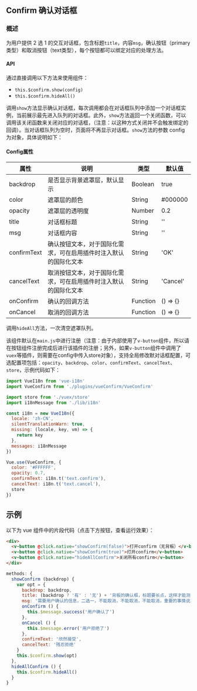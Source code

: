 ## Confirm 确认对话框

### 概述
为用户提供 2 选 1 的交互对话框，包含标题`title`，内容`msg`，确认按钮（primary类型）和取消按钮（text类型），每个按钮都可以绑定对应的处理方法。

#### API
通过直接调用以下方法来使用组件：
* `this.$confirm.show(config)`
* `this.$confirm.hideAll()`

调用`show`方法显示确认对话框，每次调用都会在对话框队列中添加一个对话框实例，当前展示最先进入队列的对话框。此外，`show`方法返回一个关闭函数，可以调用该关闭函数来关闭对应的对话框，（注意：以这种方式关闭并不会触发绑定的回调）。当对话框队列为空时，页面将不再显示对话框。`show`方法的参数 config 为对象，具体说明如下：

#### Config属性
属性 | 说明 | 类型 | 默认值
------------ | ------------- | ------------- | -------------
backdrop | 是否显示背景遮罩层，默认显示 | Boolean | true
color | 遮罩层的颜色 | String | #000000
opacity | 遮罩层的透明度 | Number | 0.2
title | 对话框标题 | String | ''
msg | 对话框内容 | String | ''
confirmText | 确认按钮文本，对于国际化需求，可在启用插件时注入默认的国际化文本 | String | 'OK'
cancelText | 取消按钮文本，对于国际化需求，可在启用插件时注入默认的国际化文本 | String | 'Cancel'
onConfirm | 确认的回调方法 | Function | () => {}
onCancel | 取消的回调方法 | Function | () => {}

调用`hideAll`方法，一次清空遮罩队列。

该组件默认在`main.js`中进行注册（注意：由于内部使用了`v-button`组件，所以请在按钮组件注册完成后进行该插件的注册；另外，如果`v-button`组件中调用了`vuex`等插件，则需要在config中传入store对象），支持全局修改默对话框配置，可选配置项包括：`opacity`、`backdrop`、`color`、`confirmText`、`cancelText`、`store`，示例代码如下：
``` javascript
import VueI18n from 'vue-i18n'
import VueConfirm from './plugins/vueConfirm/VueConfirm'

import store from './vuex/store'
import i18nMessage from './lib/i18n'

const i18n = new VueI18n({
  locale: 'zh-CN',
  silentTranslationWarn: true,
  missing: (locale, key, vm) => {
    return key
  },
  messages: i18nMessage
})

Vue.use(VueConfirm, {
  color: '#FFFFFF',
  opacity: 0.7,
  confirmText: i18n.t('text.confirm'),
  cancelText: i18n.t('text.cancel'),
  store
})
```

## 示例

以下为 vue 组件中的片段代码（点击下方按钮，查看运行效果）：
``` html
<div>
  <v-button @click.native="showConfirm(false)">打开confirm（无背板）</v-button>
  <v-button @click.native="showConfirm(true)">打开confirm</v-button>
  <v-button @click.native="hideAllConfirm">关闭所有confirm</v-button>
</div>
```
``` javascript
methods: {
  showConfirm (backdrop) {
    var opt = {
      backdrop: backdrop,
      title: (backdrop ? '有' : '无') + '背板的确认框，标题要长点，这样才能测出问题哦',
      msg: '需要用户确认的信息，二选一，不能取消，不能取消，不能取消，重要的事情说三遍。',
      onConfirm () {
        this.$message.success('用户确认了')
      },
      onCancel () {
        this.$message.error('用户拒绝了')
      },
      confirmText: '欣然接受',
      cancelText: '残忍拒绝'
    }
    this.$confirm.show(opt)
  },
  hideAllConfirm () {
    this.$confirm.hideAll()
  }
}
```